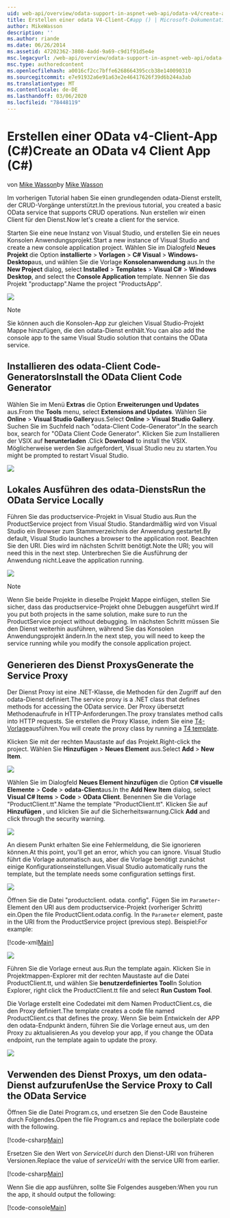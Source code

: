 ```yaml
---
uid: web-api/overview/odata-support-in-aspnet-web-api/odata-v4/create-an-odata-v4-client-app
title: Erstellen einer odata V4-Client-C#app () | Microsoft-Dokumentation
author: MikeWasson
description: ''
ms.author: riande
ms.date: 06/26/2014
ms.assetid: 47202362-3808-4add-9a69-c9d1f91d5e4e
msc.legacyurl: /web-api/overview/odata-support-in-aspnet-web-api/odata-v4/create-an-odata-v4-client-app
msc.type: authoredcontent
ms.openlocfilehash: a0016cf2cc7bffe6268664395ccb38e140090310
ms.sourcegitcommit: e7e91932a6e91a63e2e46417626f39d6b244a3ab
ms.translationtype: MT
ms.contentlocale: de-DE
ms.lasthandoff: 03/06/2020
ms.locfileid: "78448119"
---
```

# <a name="create-an-odata-v4-client-app-c"></a><span data-ttu-id="002e0-102">Erstellen einer OData v4-Client-App (C#)</span><span class="sxs-lookup"><span data-stu-id="002e0-102">Create an OData v4 Client App (C#)</span></span>

<span data-ttu-id="002e0-103">von [Mike Wasson](https://github.com/MikeWasson)</span><span class="sxs-lookup"><span data-stu-id="002e0-103">by [Mike Wasson](https://github.com/MikeWasson)</span></span>

<span data-ttu-id="002e0-104">Im vorherigen Tutorial haben Sie einen grundlegenden odata-Dienst erstellt, der CRUD-Vorgänge unterstützt.</span><span class="sxs-lookup"><span data-stu-id="002e0-104">In the previous tutorial, you created a basic OData service that supports CRUD operations.</span></span> <span data-ttu-id="002e0-105">Nun erstellen wir einen Client für den Dienst.</span><span class="sxs-lookup"><span data-stu-id="002e0-105">Now let's create a client for the service.</span></span>

<span data-ttu-id="002e0-106">Starten Sie eine neue Instanz von Visual Studio, und erstellen Sie ein neues Konsolen Anwendungsprojekt.</span><span class="sxs-lookup"><span data-stu-id="002e0-106">Start a new instance of Visual Studio and create a new console application project.</span></span> <span data-ttu-id="002e0-107">Wählen Sie im Dialogfeld **Neues Projekt** die Option **installierte** &gt; **Vorlagen** &gt;  **C# Visual** &gt; **Windows-Desktop**aus, und wählen Sie die Vorlage **Konsolenanwendung** aus.</span><span class="sxs-lookup"><span data-stu-id="002e0-107">In the **New Project** dialog, select **Installed** &gt; **Templates** &gt; **Visual C#** &gt; **Windows Desktop**, and select the **Console Application** template.</span></span> <span data-ttu-id="002e0-108">Nennen Sie das Projekt &quot;productapp&quot;.</span><span class="sxs-lookup"><span data-stu-id="002e0-108">Name the project &quot;ProductsApp&quot;.</span></span>

![](create-an-odata-v4-client-app/_static/image1.png)

> [!NOTE]
> <span data-ttu-id="002e0-109">Sie können auch die Konsolen-App zur gleichen Visual Studio-Projekt Mappe hinzufügen, die den odata-Dienst enthält.</span><span class="sxs-lookup"><span data-stu-id="002e0-109">You can also add the console app to the same Visual Studio solution that contains the OData service.</span></span>

## <a name="install-the-odata-client-code-generator"></a><span data-ttu-id="002e0-110">Installieren des odata-Client Code-Generators</span><span class="sxs-lookup"><span data-stu-id="002e0-110">Install the OData Client Code Generator</span></span>

<span data-ttu-id="002e0-111">Wählen Sie im Menü **Extras** die Option **Erweiterungen und Updates** aus.</span><span class="sxs-lookup"><span data-stu-id="002e0-111">From the **Tools** menu, select **Extensions and Updates**.</span></span> <span data-ttu-id="002e0-112">Wählen Sie **Online** &gt; **Visual Studio Gallery**aus.</span><span class="sxs-lookup"><span data-stu-id="002e0-112">Select **Online** &gt; **Visual Studio Gallery**.</span></span> <span data-ttu-id="002e0-113">Suchen Sie im Suchfeld nach &quot;odata-Client Code-Generator&quot;.</span><span class="sxs-lookup"><span data-stu-id="002e0-113">In the search box, search for &quot;OData Client Code Generator&quot;.</span></span> <span data-ttu-id="002e0-114">Klicken Sie zum Installieren der VSIX auf **herunterladen** .</span><span class="sxs-lookup"><span data-stu-id="002e0-114">Click **Download** to install the VSIX.</span></span> <span data-ttu-id="002e0-115">Möglicherweise werden Sie aufgefordert, Visual Studio neu zu starten.</span><span class="sxs-lookup"><span data-stu-id="002e0-115">You might be prompted to restart Visual Studio.</span></span>

[![](create-an-odata-v4-client-app/_static/image3.png)](create-an-odata-v4-client-app/_static/image2.png)

## <a name="run-the-odata-service-locally"></a><span data-ttu-id="002e0-116">Lokales Ausführen des odata-Diensts</span><span class="sxs-lookup"><span data-stu-id="002e0-116">Run the OData Service Locally</span></span>

<span data-ttu-id="002e0-117">Führen Sie das productservice-Projekt in Visual Studio aus.</span><span class="sxs-lookup"><span data-stu-id="002e0-117">Run the ProductService project from Visual Studio.</span></span> <span data-ttu-id="002e0-118">Standardmäßig wird von Visual Studio ein Browser zum Stammverzeichnis der Anwendung gestartet.</span><span class="sxs-lookup"><span data-stu-id="002e0-118">By default, Visual Studio launches a browser to the application root.</span></span> <span data-ttu-id="002e0-119">Beachten Sie den URI. Dies wird im nächsten Schritt benötigt.</span><span class="sxs-lookup"><span data-stu-id="002e0-119">Note the URI; you will need this in the next step.</span></span> <span data-ttu-id="002e0-120">Unterbrechen Sie die Ausführung der Anwendung nicht.</span><span class="sxs-lookup"><span data-stu-id="002e0-120">Leave the application running.</span></span>

![](create-an-odata-v4-client-app/_static/image4.png)

> [!NOTE]
> <span data-ttu-id="002e0-121">Wenn Sie beide Projekte in dieselbe Projekt Mappe einfügen, stellen Sie sicher, dass das productservice-Projekt ohne Debuggen ausgeführt wird.</span><span class="sxs-lookup"><span data-stu-id="002e0-121">If you put both projects in the same solution, make sure to run the ProductService project without debugging.</span></span> <span data-ttu-id="002e0-122">Im nächsten Schritt müssen Sie den Dienst weiterhin ausführen, während Sie das Konsolen Anwendungsprojekt ändern.</span><span class="sxs-lookup"><span data-stu-id="002e0-122">In the next step, you will need to keep the service running while you modify the console application project.</span></span>

## <a name="generate-the-service-proxy"></a><span data-ttu-id="002e0-123">Generieren des Dienst Proxys</span><span class="sxs-lookup"><span data-stu-id="002e0-123">Generate the Service Proxy</span></span>

<span data-ttu-id="002e0-124">Der Dienst Proxy ist eine .NET-Klasse, die Methoden für den Zugriff auf den odata-Dienst definiert.</span><span class="sxs-lookup"><span data-stu-id="002e0-124">The service proxy is a .NET class that defines methods for accessing the OData service.</span></span> <span data-ttu-id="002e0-125">Der Proxy übersetzt Methodenaufrufe in HTTP-Anforderungen.</span><span class="sxs-lookup"><span data-stu-id="002e0-125">The proxy translates method calls into HTTP requests.</span></span> <span data-ttu-id="002e0-126">Sie erstellen die Proxy Klasse, indem Sie eine [T4-Vorlage](https://msdn.microsoft.com/library/bb126445.aspx)ausführen.</span><span class="sxs-lookup"><span data-stu-id="002e0-126">You will create the proxy class by running a [T4 template](https://msdn.microsoft.com/library/bb126445.aspx).</span></span>

<span data-ttu-id="002e0-127">Klicken Sie mit der rechten Maustaste auf das Projekt.</span><span class="sxs-lookup"><span data-stu-id="002e0-127">Right-click the project.</span></span> <span data-ttu-id="002e0-128">Wählen Sie **Hinzufügen** &gt; **Neues Element** aus.</span><span class="sxs-lookup"><span data-stu-id="002e0-128">Select **Add** &gt; **New Item**.</span></span>

![](create-an-odata-v4-client-app/_static/image5.png)

<span data-ttu-id="002e0-129">Wählen Sie im Dialogfeld **Neues Element hinzufügen** die Option  **C# visuelle Elemente** &gt; **Code** &gt; **odata-Client**aus.</span><span class="sxs-lookup"><span data-stu-id="002e0-129">In the **Add New Item** dialog, select **Visual C# Items** &gt; **Code** &gt; **OData Client**.</span></span> <span data-ttu-id="002e0-130">Benennen Sie die Vorlage &quot;ProductClient.tt&quot;.</span><span class="sxs-lookup"><span data-stu-id="002e0-130">Name the template &quot;ProductClient.tt&quot;.</span></span> <span data-ttu-id="002e0-131">Klicken Sie auf **Hinzufügen** , und klicken Sie auf die Sicherheitswarnung.</span><span class="sxs-lookup"><span data-stu-id="002e0-131">Click **Add** and click through the security warning.</span></span>

[![](create-an-odata-v4-client-app/_static/image7.png)](create-an-odata-v4-client-app/_static/image6.png)

<span data-ttu-id="002e0-132">An diesem Punkt erhalten Sie eine Fehlermeldung, die Sie ignorieren können.</span><span class="sxs-lookup"><span data-stu-id="002e0-132">At this point, you'll get an error, which you can ignore.</span></span> <span data-ttu-id="002e0-133">Visual Studio führt die Vorlage automatisch aus, aber die Vorlage benötigt zunächst einige Konfigurationseinstellungen.</span><span class="sxs-lookup"><span data-stu-id="002e0-133">Visual Studio automatically runs the template, but the template needs some configuration settings first.</span></span>

[![](create-an-odata-v4-client-app/_static/image9.png)](create-an-odata-v4-client-app/_static/image8.png)

<span data-ttu-id="002e0-134">Öffnen Sie die Datei "productclient. odata. config". Fügen Sie im `Parameter`-Element den URI aus dem productservice-Projekt (vorheriger Schritt) ein.</span><span class="sxs-lookup"><span data-stu-id="002e0-134">Open the file ProductClient.odata.config. In the `Parameter` element, paste in the URI from the ProductService project (previous step).</span></span> <span data-ttu-id="002e0-135">Beispiel:</span><span class="sxs-lookup"><span data-stu-id="002e0-135">For example:</span></span>

[!code-xml[Main](create-an-odata-v4-client-app/samples/sample1.xml)]

[![](create-an-odata-v4-client-app/_static/image11.png)](create-an-odata-v4-client-app/_static/image10.png)

<span data-ttu-id="002e0-136">Führen Sie die Vorlage erneut aus.</span><span class="sxs-lookup"><span data-stu-id="002e0-136">Run the template again.</span></span> <span data-ttu-id="002e0-137">Klicken Sie in Projektmappen-Explorer mit der rechten Maustaste auf die Datei ProductClient.tt, und wählen Sie **benutzerdefiniertes Tool**</span><span class="sxs-lookup"><span data-stu-id="002e0-137">In Solution Explorer, right click the ProductClient.tt file and select **Run Custom Tool**.</span></span>

<span data-ttu-id="002e0-138">Die Vorlage erstellt eine Codedatei mit dem Namen ProductClient.cs, die den Proxy definiert.</span><span class="sxs-lookup"><span data-stu-id="002e0-138">The template creates a code file named ProductClient.cs that defines the proxy.</span></span> <span data-ttu-id="002e0-139">Wenn Sie beim Entwickeln der APP den odata-Endpunkt ändern, führen Sie die Vorlage erneut aus, um den Proxy zu aktualisieren.</span><span class="sxs-lookup"><span data-stu-id="002e0-139">As you develop your app, if you change the OData endpoint, run the template again to update the proxy.</span></span>

![](create-an-odata-v4-client-app/_static/image12.png)

## <a name="use-the-service-proxy-to-call-the-odata-service"></a><span data-ttu-id="002e0-140">Verwenden des Dienst Proxys, um den odata-Dienst aufzurufen</span><span class="sxs-lookup"><span data-stu-id="002e0-140">Use the Service Proxy to Call the OData Service</span></span>

<span data-ttu-id="002e0-141">Öffnen Sie die Datei Program.cs, und ersetzen Sie den Code Bausteine durch Folgendes.</span><span class="sxs-lookup"><span data-stu-id="002e0-141">Open the file Program.cs and replace the boilerplate code with the following.</span></span>

[!code-csharp[Main](create-an-odata-v4-client-app/samples/sample2.cs)]

<span data-ttu-id="002e0-142">Ersetzen Sie den Wert von *ServiceUri* durch den Dienst-URI von früheren Versionen.</span><span class="sxs-lookup"><span data-stu-id="002e0-142">Replace the value of *serviceUri* with the service URI from earlier.</span></span>

[!code-csharp[Main](create-an-odata-v4-client-app/samples/sample3.cs)]

<span data-ttu-id="002e0-143">Wenn Sie die app ausführen, sollte Sie Folgendes ausgeben:</span><span class="sxs-lookup"><span data-stu-id="002e0-143">When you run the app, it should output the following:</span></span>

[!code-console[Main](create-an-odata-v4-client-app/samples/sample4.cmd)]
